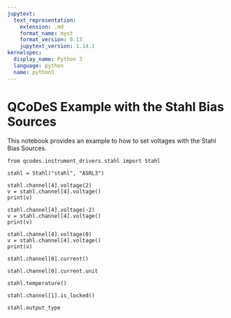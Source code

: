 ```yaml
---
jupytext:
  text_representation:
    extension: .md
    format_name: myst
    format_version: 0.13
    jupytext_version: 1.14.1
kernelspec:
  display_name: Python 3
  language: python
  name: python3
---
```


# QCoDeS Example with the Stahl Bias Sources

This notebook provides an example to how to set voltages with the Stahl Bias Sources.

```{code-cell} ipython3
from qcodes.instrument_drivers.stahl import Stahl
```

```{code-cell} ipython3
stahl = Stahl("stahl", "ASRL3")
```

```{code-cell} ipython3
stahl.channel[4].voltage(2)
v = stahl.channel[4].voltage()
print(v)
```

```{code-cell} ipython3
stahl.channel[4].voltage(-2)
v = stahl.channel[4].voltage()
print(v)
```

```{code-cell} ipython3
stahl.channel[4].voltage(0)
v = stahl.channel[4].voltage()
print(v)
```

```{code-cell} ipython3
stahl.channel[0].current()
```

```{code-cell} ipython3
stahl.channel[0].current.unit
```

```{code-cell} ipython3
stahl.temperature()
```

```{code-cell} ipython3
stahl.channel[1].is_locked()
```

```{code-cell} ipython3
stahl.output_type
```

```{code-cell} ipython3

```
